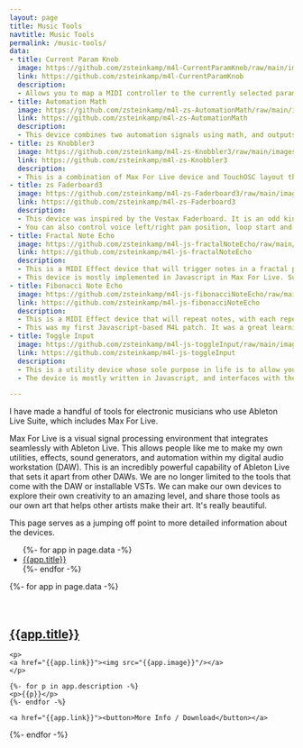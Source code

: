 ```yaml
---
layout: page
title: Music Tools
navtitle: Music Tools
permalink: /music-tools/
data:
- title: Current Param Knob
  image: https://github.com/zsteinkamp/m4l-CurrentParamKnob/raw/main/images/device.png
  link: https://github.com/zsteinkamp/m4l-CurrentParamKnob
  description:
  - Allows you to map a MIDI controller to the currently selected parameter in your Live set. More useful (for me) than it sounds.
- title: Automation Math
  image: https://github.com/zsteinkamp/m4l-zs-AutomationMath/raw/main/images/device.png
  link: https://github.com/zsteinkamp/m4l-zs-AutomationMath
  description:
  - This device combines two automation signals using math, and outputs a signal you can then map to a parameter.
- title: zs Knobbler3
  image: https://github.com/zsteinkamp/m4l-zs-Knobbler3/raw/main/images/ipadInterface.jpg
  link: https://github.com/zsteinkamp/m4l-zs-Knobbler3
  description:
  - This is a combination of Max For Live device and TouchOSC layout that provides an auto-labeling tactile control surface for Ableton Live.
- title: zs Faderboard3
  image: https://github.com/zsteinkamp/m4l-zs-Faderboard3/raw/main/images/device.png
  link: https://github.com/zsteinkamp/m4l-zs-Faderboard3
  description:
  - This device was inspired by the Vestax Faderboard. It is an odd kind of sampler, with 10 voices to play back a sample at your chosen pitch. The thing that makes it unique is that each voice is played using a dedicated fader, and the sample is triggered when the fader leaves the silent position.
  - You can also control voice left/right pan position, loop start and end (with the ability to go backwards!), and trigger all voices to restart playing.
- title: Fractal Note Echo
  image: https://github.com/zsteinkamp/m4l-js-fractalNoteEcho/raw/main/images/iter2.3.png
  link: https://github.com/zsteinkamp/m4l-js-fractalNoteEcho
  description:
  - This is a MIDI Effect device that will trigger notes in a fractal pattern. The base fractal shape (in terms of timing between echo taps) can be defined, then number of iterations and iteration scale can be controlled. The kinds of textures you can get out of it are really surprising, and have been inspiring to me. There is a natural beauty and harmony to fractals, which can contribute a more natural feel to your sounds.
  - This device is mostly implemented in Javascript in Max For Live. Super fun to make.
- title: Fibonacci Note Echo
  image: https://github.com/zsteinkamp/m4l-js-fibonacciNoteEcho/raw/main/images/screenshot.png
  link: https://github.com/zsteinkamp/m4l-js-fibonacciNoteEcho
  description:
  - This is a MIDI Effect device that will repeat notes, with each repeat delay following the Fibonacci Sequence. You can control the number of repeats, time scale, pitch, and velocity change.
  - This was my first Javascript-based M4L patch. It was a great learning experience to figure out how to code up both the logic and visualization in M4L's Javascript environment.
- title: Toggle Input
  image: https://github.com/zsteinkamp/m4l-js-toggleInput/raw/main/images/1.png
  link: https://github.com/zsteinkamp/m4l-js-toggleInput
  description:
  - This is a utility device whose sole purpose in life is to allow you to map a MIDI button to enable/disable recording in the currently selected track. This allows you to overdub automation recording without changing the MIDI or Audio clips that are already in the track. It saves you some hassle in disabling/enabling the track's inputs.
  - The device is mostly written in Javascript, and interfaces with the Live API.

---
```

I have made a handful of tools for electronic musicians who use Ableton Live Suite, which includes Max For Live.

Max For Live is a visual signal processing environment that integrates seamlessly with Ableton Live. This allows people like me to make my own utilities, effects, sound generators, and automation within my digital audio workstation (DAW). This is an incredibly powerful capability of Ableton Live that sets it apart from other DAWs. We are no longer limited to the tools that come with the DAW or installable VSTs. We can make our own devices to explore their own creativity to an amazing level, and share those tools as our own art that helps other artists make their art. It's really beautiful.

This page serves as a jumping off point to more detailed information about the devices.

<ul>
  {%- for app in page.data -%}
    <li><a href="#{{app.title}}">{{app.title}}</a></li>
  {%- endfor -%}
</ul>


<div class="apps">
  {%- for app in page.data -%}
    <br/>
    <br/>
    <br/>
    <h2><a name="{{app.title}}" href="{{app.link}}">{{app.title}}</a></h2>

    <p>
    <a href="{{app.link}}"><img src="{{app.image}}"/></a>
    </p>

    {%- for p in app.description -%}
    <p>{{p}}</p>
    {%- endfor -%}

    <a href="{{app.link}}"><button>More Info / Download</button></a>
  {%- endfor -%}
</div>
